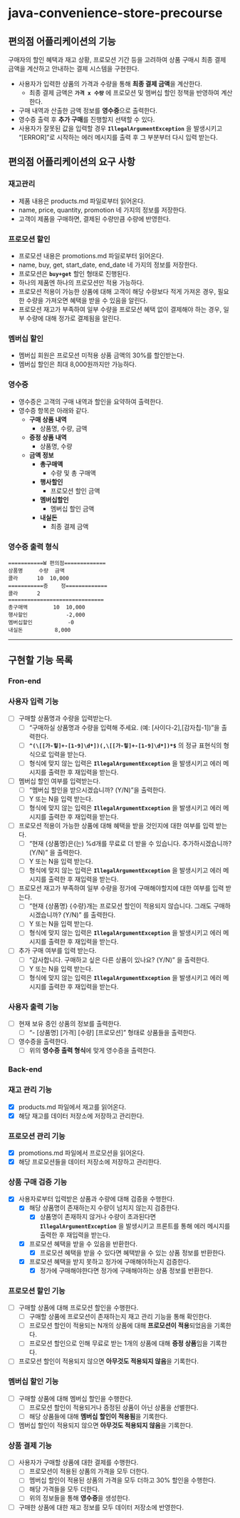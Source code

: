 # java-convenience-store-precourse
## 편의점 어플리케이션의 기능

구매자의 할인 혜택과 재고 상황, 프로모션 기간 등을 고려하여 상품 구매시 최종 결제 금액을 계산하고 안내하는 결제 시스템을 구현한다.

- 사용자가 입력한 상품의 가격과 수량을 통해 **최종 결제 금액**을 계산한다.
    - 최종 결제 금액은 **`가격 x 수량`** 에 프로모션 및 멤버십 할인 정책을 반영하여 계산한다.
- 구매 내역과 산출한 금액 정보를 **영수증**으로 출력한다.
- 영수증 출력 후 **추가 구매**를 진행할지 선택할 수 있다.
- 사용자가 잘못된 값을 입력할 경우 **`IllegalArgumentException`** 을 발생시키고 “[ERROR]”로 시작하는 에러 메시지를 출력 후 그 부분부터 다시 입력 받는다.

## 편의점 어플리케이션의 요구 사항

### 재고관리

- 제품 내용은 products.md 파일로부터 읽어온다.
- name, price, quantity, promotion 네 가지의 정보를 저장한다.
- 고객이 제품을 구매하면, 결제된 수량만큼 수량에 반영한다.

### 프로모션 할인

- 프로모션 내용은 promotions.md 파일로부터 읽어온다.
- name, buy, get, start_date, end_date 네 가지의 정보를 저장한다.
- 프로모션은 **`buy+get`** 할인 형태로 진행된다.
- 하나의 제품엔 하나의 프로모션만 적용 가능하다.
- 프로모션 적용이 가능한 상품에 대해 고객이 해당 수량보다 적게 가져온 경우, 필요한 수량을 가져오면 혜택을 받을 수 있음을 알린다.
- 프로모션 재고가 부족하여 일부 수량을  프로모션 혜택 없이 결제해야 하는 경우, 일부 수량에 대해 정가로 결제됨을 알린다.

### 멤버십 할인

- 멤버십 회원은 프로모션 미적용 상품 금액의 30%를 할인받는다.
- 멤버십 할인은 최대 8,000원까지만 가능하다.

### 영수증

- 영수증은 고객의 구매 내역과 할인을 요약하여 출력한다.
- 영수증 항목은 아래와 같다.
    - **구매 상품 내역**
        - 상품명, 수량, 금액
    - **증정 상품 내역**
        - 상품명, 수량
    - **금액 정보**
        - **총구매액**
            - 수량 및 총 구매액
        - **행사할인**
            - 프로모션 할인 금액
        - **멤버십할인**
            - 멤버십 할인 금액
        - **내실돈**
            - 최종 결제 금액

### 영수증 출력 형식

```
===========W 편의점=============
상품명		수량	금액
콜라		10 	10,000
===========증	정=============
콜라		2
==============================
총구매액		10	10,000
행사할인			-2,000
멤버십할인		    -0
내실돈			 8,000
```

---

## **구현할 기능 목록**

### Fron-end

### 사용자 입력 기능

- [ ]  구매할 상품명과 수량을 입력받는다.
    - [ ]  “구매하실 상품명과 수량을 입력해 주세요. (예: [사이다-2],[감자칩-1])”을 출력한다.
    - [ ]  **`^(\[[가-힣]+-[1-9]\d*])(,\[[가-힣]+-[1-9]\d*])*$`** 의 정규 표현식의 형식으로 입력을 받는다.
    - [ ]  형식에 맞지 않는 입력은 **`IllegalArgumentException`** 을 발생시키고 에러 메시지를 출력한 후 재입력을 받는다.
- [ ]  멤버십 할인 여부를 입력받는다.
    - [ ]  “멤버십 할인을 받으시겠습니까? (Y/N)”을 출력한다.
    - [ ]  Y 또는 N을 입력 받는다.
    - [ ]  형식에 맞지 않는 입력은 **`IllegalArgumentException`** 을 발생시키고 에러 메시지를 출력한 후 재입력을 받는다.
- [ ]  프로모션 적용이 가능한 상품에 대해 혜택을 받을 것인지에 대한 여부를 입력 받는다.
    - [ ]  “현재 {상품명}은(는) %d개를 무료로 더 받을 수 있습니다. 추가하시겠습니까? (Y/N)” 을 출력한다.
    - [ ]  Y 또는 N을 입력 받는다.
    - [ ]  형식에 맞지 않는 입력은 **`IllegalArgumentException`** 을 발생시키고 에러 메시지를 출력한 후 재입력을 받는다.
- [ ]  프로모션 재고가 부족하여 일부 수량을 정가에 구매해야할지에 대한 여부를 입력 받는다.
    - [ ]  “현재 {상품명} {수량}개는 프로모션 할인이 적용되지 않습니다. 그래도 구매하시겠습니까? (Y/N)” 를 출력한다.
    - [ ]  Y 또는 N을 입력 받는다.
    - [ ]  형식에 맞지 않는 입력은 **`IllegalArgumentException`** 을 발생시키고 에러 메시지를 출력한 후 재입력을 받는다.
- [ ]  추가 구매 여부를 입력 받는다.
    - [ ]  “감사합니다. 구매하고 싶은 다른 상품이 있나요? (Y/N)” 을 출력한다.
    - [ ]  Y 또는 N을 입력 받는다.
    - [ ]  형식에 맞지 않는 입력은 **`IllegalArgumentException`** 을 발생시키고 에러 메시지를 출력한 후 재입력을 받는다.

### 사용자 출력 기능

- [ ]  현재 보유 중인 상품의 정보를 출력한다.
    - [ ]  “- [상품명] [가격] [수량] [프로모션]” 형태로 상품들을 출력한다.
- [ ]  영수증을 출력한다.
    - [ ]  위의 **영수증 출력 형식**에 맞게 영수증을 출력한다.

### Back-end

### 재고 관리 기능

- [x]  products.md 파일에서 재고를 읽어온다.
- [x]  해당 재고를 데이터 저장소에 저장하고 관리한다.

### 프로모션 관리 기능

- [x]  promotions.md 파일에서 프로모션을 읽어온다.
- [x]  해당 프로모션들을 데이터 저장소에 저장하고 관리한다.

### 상품 구매 검증 기능

- [x]  사용자로부터 입력받은 상품과 수량에 대해 검증을 수행한다.
    - [x]  해당 상품명이 존재하는지 수량이 넘치지 않는지 검증한다.
        - [x]  상품명이 존재하지 않거나 수량이 초과된다면 **`IllegalArgumentException`** 을 발생시키고 프론트를 통해 에러 메시지를 출력한 후 재입력을 받는다.
    - [x]  프로모션 혜택을 받을 수 있음을 반환한다.
        - [x]  프로모션 혜택을 받을 수 있다면 혜택받을 수 있는 상품 정보를 반환한다.
    - [x]  프로모션 혜택을 받지 못하고 정가에 구매해야하는지 검증한다.
        - [x]  정가에 구매해야한다면 정가에 구매해야하는 상품 정보를 반환한다.

### 프로모션 할인 기능

- [ ]  구매할 상품에 대해 프로모션 할인을 수행한다.
    - [ ]  구매할 상품에 프로모션이 존재하는지 재고 관리 기능을 통해 확인한다.
    - [ ]  프로모션 할인이 적용되는 N개의 상품에 대해 **프로모션이 적용**되었음을 기록한다.
    - [ ]  프로모션 할인으로 인해 무료로 받는 1개의 상품에 대해 **증정 상품**임을 기록한다.
- [ ]  프로모션 할인이 적용되지 않으면 **아무것도 적용되지 않음**을 기록한다.

### 멤버십 할인 기능

- [ ]  구매할 상품에 대해 멤버십 할인을 수행한다.
    - [ ]  프로모션 할인이 적용되거나 증정된 상품이 아닌 상품을 선별한다.
    - [ ]  해당 상품들에 대해 **멤버십** **할인이 적용됨**을 기록한다.
- [ ]  멤버십 할인이 적용되지 않으면 **아무것도 적용되지 않음**을 기록한다.

### 상품 결제 기능

- [ ]  사용자가 구매할 상품에 대한 결제를 수행한다.
    - [ ]  프로모션이 적용된 상품의 가격을 모두 더한다.
    - [ ]  멤버십 할인이 적용된 상품의 가격을 모두 더하고 30% 할인을 수행한다.
    - [ ]  해당 가격들을 모두 더한다.
    - [ ]  위의 정보들을 통해 **영수증**을 생성한다.
- [ ] 구매한 상품에 대한 재고 정보를 모두 데이터 저장소에 반영한다.
